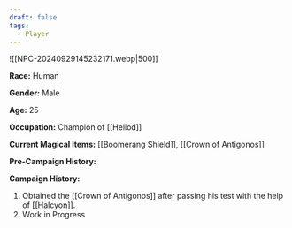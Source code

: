 ```yaml
---
draft: false
tags:
  - Player
---
```

![[NPC-20240929145232171.webp|500]]

**Race:** Human

**Gender:** Male

**Age:** 25

**Occupation:** Champion of [[Heliod]]

**Current Magical Items:** [[Boomerang Shield]], [[Crown of Antigonos]]

**Pre-Campaign History:** 

**Campaign History:** 

1. Obtained the [[Crown of Antigonos]] after passing his test with the help of [[Halcyon]]. 
2. Work in Progress